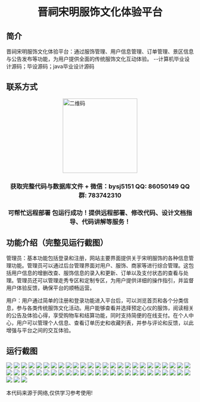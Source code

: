 <p><h1 align="center">晋祠宋明服饰文化体验平台</h1></p>

## 简介
晋祠宋明服饰文化体验平台：通过服饰管理、用户信息管理、订单管理、景区信息与公告发布等功能，为用户提供全面的传统服饰文化互动体验。    --计算机毕业设计源码；毕设源码；java毕业设计源码


## 联系方式
<img src="https://bs-1329754181.cos.ap-shanghai.myqcloud.com/wx.jpg" alt="二维码" style="display: block; margin: 0 auto;" width="200px">
<p><h3 align="center">获取完整代码与数据库文件 + 微信：bysj5151 QQ: 86050149 QQ群: 783742310</h3></p>
<p><h3 align="center">可帮忙远程部署 包运行成功！提供远程部署、修改代码、设计文档指导、代码讲解等服务！</h3></p>

## 功能介绍（完整见运行截图）
管理员：基本功能包括登录和注册，网站主要界面提供关于宋明服饰的各种信息管理功能。管理员可以通过后台管理界面对用户、服饰、商家等进行综合管理。这包括用户信息的增删改查、服饰信息的录入和更新、订单以及支付状态的查看与处理。管理员还可以管理走秀专区和定制专区，为用户提供详细的操作指引，并监督用户体验反馈，确保平台的顺畅运营。

用户：用户通过简单的注册和登录功能进入平台后，可以浏览首页和各个分类信息，参与各类传统服饰文化活动。用户能够查看并选择预定心仪的服饰，阅读相关的公告及体验心得，享受购物车和结算功能，同时支持简便的在线支付。在个人中心，用户可以管理个人信息、查看订单历史和收藏列表，并参与评论和反馈，以此增强与平台之间的交互体验。


## 运行截图
![](https://bs-1329754181.cos.ap-shanghai.myqcloud.com/ssm/JinciSongMingCostumeCulturalExperiencePlatform/img/001.jpg)
![](https://bs-1329754181.cos.ap-shanghai.myqcloud.com/ssm/JinciSongMingCostumeCulturalExperiencePlatform/img/002.jpg)
![](https://bs-1329754181.cos.ap-shanghai.myqcloud.com/ssm/JinciSongMingCostumeCulturalExperiencePlatform/img/003.jpg)
![](https://bs-1329754181.cos.ap-shanghai.myqcloud.com/ssm/JinciSongMingCostumeCulturalExperiencePlatform/img/004.jpg)
![](https://bs-1329754181.cos.ap-shanghai.myqcloud.com/ssm/JinciSongMingCostumeCulturalExperiencePlatform/img/005.jpg)
![](https://bs-1329754181.cos.ap-shanghai.myqcloud.com/ssm/JinciSongMingCostumeCulturalExperiencePlatform/img/006.jpg)
![](https://bs-1329754181.cos.ap-shanghai.myqcloud.com/ssm/JinciSongMingCostumeCulturalExperiencePlatform/img/007.jpg)
![](https://bs-1329754181.cos.ap-shanghai.myqcloud.com/ssm/JinciSongMingCostumeCulturalExperiencePlatform/img/008.jpg)
![](https://bs-1329754181.cos.ap-shanghai.myqcloud.com/ssm/JinciSongMingCostumeCulturalExperiencePlatform/img/009.jpg)
![](https://bs-1329754181.cos.ap-shanghai.myqcloud.com/ssm/JinciSongMingCostumeCulturalExperiencePlatform/img/010.jpg)
![](https://bs-1329754181.cos.ap-shanghai.myqcloud.com/ssm/JinciSongMingCostumeCulturalExperiencePlatform/img/011.jpg)
![](https://bs-1329754181.cos.ap-shanghai.myqcloud.com/ssm/JinciSongMingCostumeCulturalExperiencePlatform/img/012.jpg)
![](https://bs-1329754181.cos.ap-shanghai.myqcloud.com/ssm/JinciSongMingCostumeCulturalExperiencePlatform/img/013.jpg)
![](https://bs-1329754181.cos.ap-shanghai.myqcloud.com/ssm/JinciSongMingCostumeCulturalExperiencePlatform/img/014.jpg)
![](https://bs-1329754181.cos.ap-shanghai.myqcloud.com/ssm/JinciSongMingCostumeCulturalExperiencePlatform/img/015.jpg)
![](https://bs-1329754181.cos.ap-shanghai.myqcloud.com/ssm/JinciSongMingCostumeCulturalExperiencePlatform/img/016.jpg)
![](https://bs-1329754181.cos.ap-shanghai.myqcloud.com/ssm/JinciSongMingCostumeCulturalExperiencePlatform/img/017.jpg)
![](https://bs-1329754181.cos.ap-shanghai.myqcloud.com/ssm/JinciSongMingCostumeCulturalExperiencePlatform/img/018.jpg)
![](https://bs-1329754181.cos.ap-shanghai.myqcloud.com/ssm/JinciSongMingCostumeCulturalExperiencePlatform/img/019.jpg)
![](https://bs-1329754181.cos.ap-shanghai.myqcloud.com/ssm/JinciSongMingCostumeCulturalExperiencePlatform/img/020.jpg)
![](https://bs-1329754181.cos.ap-shanghai.myqcloud.com/ssm/JinciSongMingCostumeCulturalExperiencePlatform/img/021.jpg)
![](https://bs-1329754181.cos.ap-shanghai.myqcloud.com/ssm/JinciSongMingCostumeCulturalExperiencePlatform/img/022.jpg)
![](https://bs-1329754181.cos.ap-shanghai.myqcloud.com/ssm/JinciSongMingCostumeCulturalExperiencePlatform/img/023.jpg)
![](https://bs-1329754181.cos.ap-shanghai.myqcloud.com/ssm/JinciSongMingCostumeCulturalExperiencePlatform/img/024.jpg)
![](https://bs-1329754181.cos.ap-shanghai.myqcloud.com/ssm/JinciSongMingCostumeCulturalExperiencePlatform/img/025.jpg)
![](https://bs-1329754181.cos.ap-shanghai.myqcloud.com/ssm/JinciSongMingCostumeCulturalExperiencePlatform/img/026.jpg)
![](https://bs-1329754181.cos.ap-shanghai.myqcloud.com/ssm/JinciSongMingCostumeCulturalExperiencePlatform/img/027.jpg)
![](https://bs-1329754181.cos.ap-shanghai.myqcloud.com/ssm/JinciSongMingCostumeCulturalExperiencePlatform/img/028.jpg)
![](https://bs-1329754181.cos.ap-shanghai.myqcloud.com/ssm/JinciSongMingCostumeCulturalExperiencePlatform/img/029.jpg)
![](https://bs-1329754181.cos.ap-shanghai.myqcloud.com/ssm/JinciSongMingCostumeCulturalExperiencePlatform/img/030.jpg)
![](https://bs-1329754181.cos.ap-shanghai.myqcloud.com/ssm/JinciSongMingCostumeCulturalExperiencePlatform/img/031.jpg)
![](https://bs-1329754181.cos.ap-shanghai.myqcloud.com/ssm/JinciSongMingCostumeCulturalExperiencePlatform/img/032.jpg)
![](https://bs-1329754181.cos.ap-shanghai.myqcloud.com/ssm/JinciSongMingCostumeCulturalExperiencePlatform/img/033.jpg)
![](https://bs-1329754181.cos.ap-shanghai.myqcloud.com/ssm/JinciSongMingCostumeCulturalExperiencePlatform/img/034.jpg)
![](https://bs-1329754181.cos.ap-shanghai.myqcloud.com/ssm/JinciSongMingCostumeCulturalExperiencePlatform/img/035.jpg)
![](https://bs-1329754181.cos.ap-shanghai.myqcloud.com/ssm/JinciSongMingCostumeCulturalExperiencePlatform/img/036.jpg)
![](https://bs-1329754181.cos.ap-shanghai.myqcloud.com/ssm/JinciSongMingCostumeCulturalExperiencePlatform/img/037.jpg)
![](https://bs-1329754181.cos.ap-shanghai.myqcloud.com/ssm/JinciSongMingCostumeCulturalExperiencePlatform/img/038.jpg)
![](https://bs-1329754181.cos.ap-shanghai.myqcloud.com/ssm/JinciSongMingCostumeCulturalExperiencePlatform/img/039.jpg)
![](https://bs-1329754181.cos.ap-shanghai.myqcloud.com/ssm/JinciSongMingCostumeCulturalExperiencePlatform/img/040.jpg)
![](https://bs-1329754181.cos.ap-shanghai.myqcloud.com/ssm/JinciSongMingCostumeCulturalExperiencePlatform/img/041.jpg)
![](https://bs-1329754181.cos.ap-shanghai.myqcloud.com/ssm/JinciSongMingCostumeCulturalExperiencePlatform/img/042.jpg)
![](https://bs-1329754181.cos.ap-shanghai.myqcloud.com/ssm/JinciSongMingCostumeCulturalExperiencePlatform/img/043.jpg)
![](https://bs-1329754181.cos.ap-shanghai.myqcloud.com/ssm/JinciSongMingCostumeCulturalExperiencePlatform/img/044.jpg)
![](https://bs-1329754181.cos.ap-shanghai.myqcloud.com/ssm/JinciSongMingCostumeCulturalExperiencePlatform/img/045.jpg)
![](https://bs-1329754181.cos.ap-shanghai.myqcloud.com/ssm/JinciSongMingCostumeCulturalExperiencePlatform/img/046.jpg)
![](https://bs-1329754181.cos.ap-shanghai.myqcloud.com/ssm/JinciSongMingCostumeCulturalExperiencePlatform/img/047.jpg)
![](https://bs-1329754181.cos.ap-shanghai.myqcloud.com/ssm/JinciSongMingCostumeCulturalExperiencePlatform/img/048.jpg)
![](https://bs-1329754181.cos.ap-shanghai.myqcloud.com/ssm/JinciSongMingCostumeCulturalExperiencePlatform/img/049.jpg)
![](https://bs-1329754181.cos.ap-shanghai.myqcloud.com/ssm/JinciSongMingCostumeCulturalExperiencePlatform/img/050.jpg)
![](https://bs-1329754181.cos.ap-shanghai.myqcloud.com/ssm/JinciSongMingCostumeCulturalExperiencePlatform/img/051.jpg)
![](https://bs-1329754181.cos.ap-shanghai.myqcloud.com/ssm/JinciSongMingCostumeCulturalExperiencePlatform/img/052.jpg)
![](https://bs-1329754181.cos.ap-shanghai.myqcloud.com/ssm/JinciSongMingCostumeCulturalExperiencePlatform/img/053.jpg)

<p>本代码来源于网络,仅供学习参考使用!</p>
